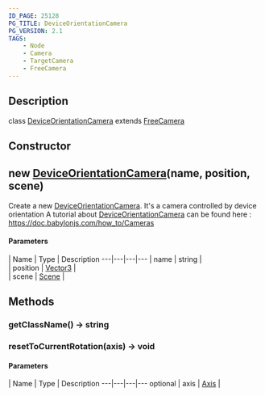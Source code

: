 ```yaml
---
ID_PAGE: 25128
PG_TITLE: DeviceOrientationCamera
PG_VERSION: 2.1
TAGS:
    - Node
    - Camera
    - TargetCamera
    - FreeCamera
---
```

## Description

class [DeviceOrientationCamera](/classes/3.0/DeviceOrientationCamera) extends [FreeCamera](/classes/3.0/FreeCamera)



## Constructor

## new [DeviceOrientationCamera](/classes/3.0/DeviceOrientationCamera)(name, position, scene)

Create a new [DeviceOrientationCamera](/classes/3.0/DeviceOrientationCamera). It's a camera controlled by device orientation
A tutorial about [DeviceOrientationCamera](/classes/3.0/DeviceOrientationCamera) can be found here : https://doc.babylonjs.com/how_to/Cameras

#### Parameters
 | Name | Type | Description
---|---|---|---
 | name | string |      
 | position | [Vector3](/classes/3.0/Vector3) |      
 | scene | [Scene](/classes/3.0/Scene) |      
## Methods

### getClassName() &rarr; string


### resetToCurrentRotation(axis) &rarr; void



#### Parameters
 | Name | Type | Description
---|---|---|---
optional | axis | [Axis](/classes/3.0/Axis) |  

